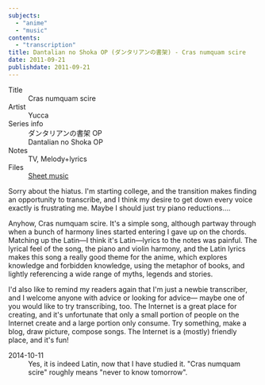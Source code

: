 ```yaml
---
subjects:
  - "anime"
  - "music"
contents:
  - "transcription"
title: Dantalian no Shoka OP (ダンタリアンの書架) - Cras numquam scire
date: 2011-09-21
publishdate: 2011-09-21
---
```


<dl>
  <dt>Title</dt>
  <dd>Cras numquam scire</dd>
  <dt>Artist</dt>
  <dd>Yucca</dd>
  <dt>Series info</dt>
  <dd>ダンタリアンの書架 OP</dd>
  <dd>Dantalian no Shoka OP</dd>
  <dt>Notes</dt>
  <dd>TV, Melody+lyrics</dd>
  <dt>Files</dt>
  <dd><a href="/files/sheetmusic/cras_numquam_scire.pdf">Sheet music</a></dd>
</dl>

Sorry about the hiatus.  I'm starting college, and the transition makes
finding an opportunity to transcribe, and I think my desire to get down
every voice exactly is frustrating me.  Maybe I should just try piano
reductions....

Anyhow, Cras numquam scire.  It's a simple song, although partway
through when a bunch of harmony lines started entering I gave up on the
chords.  Matching up the Latin—I think it's Latin—lyrics to the notes
was painful.  The lyrical feel of the song, the piano and violin
harmony, and the Latin lyrics makes this song a really good theme for
the anime, which explores knowledge and forbidden knowledge, using the
metaphor of books, and lightly referencing a wide range of myths,
legends and stories.

I'd also like to remind my readers again that I'm just a newbie
transcriber, and I welcome anyone with advice or looking for advice—
maybe one of you would like to try transcribing, too.  The Internet is a
great place for creating, and it's unfortunate that only a small portion
of people on the Internet create and a large portion only consume.  Try
something, make a blog, draw picture, compose songs.  The Internet is a
(mostly) friendly place, and it's fun!

<dl>
  <dt>2014-10-11</dt>
  <dd>
    Yes, it is indeed Latin, now that I have studied it.  "Cras numquam
    scire" roughly means "never to know tomorrow".
  </dd>
</dl>
